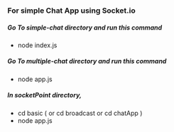 ### For simple Chat App using Socket.io 

#####   Go To simple-chat directory and run this command

-   node index.js


#####   Go To multiple-chat directory and run this command

-   node app.js


#####   In socketPoint directory, 

-   cd basic ( or cd broadcast or cd chatApp )
-   node app.js